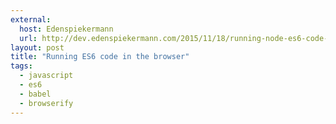 ```yaml
---
external:
  host: Edenspiekermann
  url: http://dev.edenspiekermann.com/2015/11/18/running-node-es6-code-in-the-browser/
layout: post
title: "Running ES6 code in the browser"
tags: 
  - javascript
  - es6
  - babel
  - browserify
---
```

